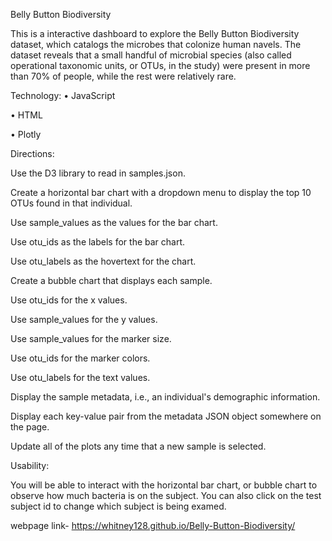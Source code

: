 Belly Button Biodiversity

This is a interactive dashboard to explore the Belly Button Biodiversity dataset, which catalogs the microbes that colonize human navels.
The dataset reveals that a small handful of microbial species (also called operational taxonomic units, or OTUs, in the study) were present in more than 70% of people, while the rest were relatively rare.

Technology:
•	JavaScript

•	HTML

•	Plotly

Directions:

Use the D3 library to read in samples.json.


Create a horizontal bar chart with a dropdown menu to display the top 10 OTUs found in that individual.




Use sample_values as the values for the bar chart.


Use otu_ids as the labels for the bar chart.


Use otu_labels as the hovertext for the chart.

Create a bubble chart that displays each sample.



Use otu_ids for the x values.


Use sample_values for the y values.


Use sample_values for the marker size.


Use otu_ids for the marker colors.


Use otu_labels for the text values.

Display the sample metadata, i.e., an individual's demographic information.


Display each key-value pair from the metadata JSON object somewhere on the page.

Update all of the plots any time that a new sample is selected.

Usability:

You will be able to interact with the horizontal bar chart, or bubble chart to observe how much bacteria is on the subject. You can also click on the test subject id to change which subject is being examed. 

webpage link- https://whitney128.github.io/Belly-Button-Biodiversity/
